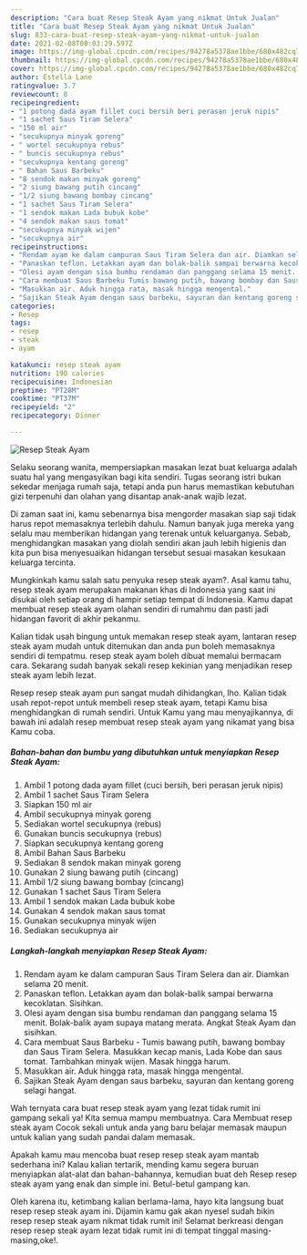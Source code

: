 ```yaml
---
description: "Cara buat Resep Steak Ayam yang nikmat Untuk Jualan"
title: "Cara buat Resep Steak Ayam yang nikmat Untuk Jualan"
slug: 833-cara-buat-resep-steak-ayam-yang-nikmat-untuk-jualan
date: 2021-02-08T08:03:29.597Z
image: https://img-global.cpcdn.com/recipes/94278a5378ae1bbe/680x482cq70/resep-steak-ayam-foto-resep-utama.jpg
thumbnail: https://img-global.cpcdn.com/recipes/94278a5378ae1bbe/680x482cq70/resep-steak-ayam-foto-resep-utama.jpg
cover: https://img-global.cpcdn.com/recipes/94278a5378ae1bbe/680x482cq70/resep-steak-ayam-foto-resep-utama.jpg
author: Estella Lane
ratingvalue: 3.7
reviewcount: 8
recipeingredient:
- "1 potong dada ayam fillet cuci bersih beri perasan jeruk nipis"
- "1 sachet Saus Tiram Selera"
- "150 ml air"
- "secukupnya minyak goreng"
- " wortel secukupnya rebus"
- " buncis secukupnya rebus"
- "secukupnya kentang goreng"
- " Bahan Saus Barbeku"
- "8 sendok makan minyak goreng"
- "2 siung bawang putih cincang"
- "1/2 siung bawang bombay cincang"
- "1 sachet Saus Tiram Selera"
- "1 sendok makan Lada bubuk kobe"
- "4 sendok makan saus tomat"
- "secukupnya minyak wijen"
- "secukupnya air"
recipeinstructions:
- "Rendam ayam ke dalam campuran Saus Tiram Selera dan air. Diamkan selama 20 menit."
- "Panaskan teflon. Letakkan ayam dan bolak-balik sampai berwarna kecoklatan. Sisihkan."
- "Olesi ayam dengan sisa bumbu rendaman dan panggang selama 15 menit. Bolak-balik ayam supaya matang merata. Angkat Steak Ayam dan sisihkan."
- "Cara membuat Saus Barbeku Tumis bawang putih, bawang bombay dan Saus Tiram Selera. Masukkan kecap manis, Lada Kobe dan saus tomat. Tambahkan minyak wijen. Masak hingga harum."
- "Masukkan air. Aduk hingga rata, masak hingga mengental."
- "Sajikan Steak Ayam dengan saus barbeku, sayuran dan kentang goreng selagi hangat."
categories:
- Resep
tags:
- resep
- steak
- ayam

katakunci: resep steak ayam 
nutrition: 190 calories
recipecuisine: Indonesian
preptime: "PT28M"
cooktime: "PT37M"
recipeyield: "2"
recipecategory: Dinner

---
```



![Resep Steak Ayam](https://img-global.cpcdn.com/recipes/94278a5378ae1bbe/680x482cq70/resep-steak-ayam-foto-resep-utama.jpg)

Selaku seorang wanita, mempersiapkan masakan lezat buat keluarga adalah suatu hal yang mengasyikan bagi kita sendiri. Tugas seorang istri bukan sekedar menjaga rumah saja, tetapi anda pun harus memastikan kebutuhan gizi terpenuhi dan olahan yang disantap anak-anak wajib lezat.

Di zaman  saat ini, kamu sebenarnya bisa mengorder masakan siap saji tidak harus repot memasaknya terlebih dahulu. Namun banyak juga mereka yang selalu mau memberikan hidangan yang terenak untuk keluarganya. Sebab, menghidangkan masakan yang diolah sendiri akan jauh lebih higienis dan kita pun bisa menyesuaikan hidangan tersebut sesuai masakan kesukaan keluarga tercinta. 



Mungkinkah kamu salah satu penyuka resep steak ayam?. Asal kamu tahu, resep steak ayam merupakan makanan khas di Indonesia yang saat ini disukai oleh setiap orang di hampir setiap tempat di Indonesia. Kamu dapat membuat resep steak ayam olahan sendiri di rumahmu dan pasti jadi hidangan favorit di akhir pekanmu.

Kalian tidak usah bingung untuk memakan resep steak ayam, lantaran resep steak ayam mudah untuk ditemukan dan anda pun boleh memasaknya sendiri di tempatmu. resep steak ayam boleh dibuat memalui bermacam cara. Sekarang sudah banyak sekali resep kekinian yang menjadikan resep steak ayam lebih lezat.

Resep resep steak ayam pun sangat mudah dihidangkan, lho. Kalian tidak usah repot-repot untuk membeli resep steak ayam, tetapi Kamu bisa menghidangkan di rumah sendiri. Untuk Kamu yang mau menyajikannya, di bawah ini adalah resep membuat resep steak ayam yang nikamat yang bisa Kamu coba.

<!--inarticleads1-->

##### Bahan-bahan dan bumbu yang dibutuhkan untuk menyiapkan Resep Steak Ayam:

1. Ambil 1 potong dada ayam fillet (cuci bersih, beri perasan jeruk nipis)
1. Ambil 1 sachet Saus Tiram Selera
1. Siapkan 150 ml air
1. Ambil secukupnya minyak goreng
1. Sediakan  wortel secukupnya (rebus)
1. Gunakan  buncis secukupnya (rebus)
1. Siapkan secukupnya kentang goreng
1. Ambil  Bahan Saus Barbeku
1. Sediakan 8 sendok makan minyak goreng
1. Gunakan 2 siung bawang putih (cincang)
1. Ambil 1/2 siung bawang bombay (cincang)
1. Gunakan 1 sachet Saus Tiram Selera
1. Ambil 1 sendok makan Lada bubuk kobe
1. Gunakan 4 sendok makan saus tomat
1. Gunakan secukupnya minyak wijen
1. Sediakan secukupnya air




<!--inarticleads2-->

##### Langkah-langkah menyiapkan Resep Steak Ayam:

1. Rendam ayam ke dalam campuran Saus Tiram Selera dan air. Diamkan selama 20 menit.
1. Panaskan teflon. Letakkan ayam dan bolak-balik sampai berwarna kecoklatan. Sisihkan.
1. Olesi ayam dengan sisa bumbu rendaman dan panggang selama 15 menit. Bolak-balik ayam supaya matang merata. Angkat Steak Ayam dan sisihkan.
1. Cara membuat Saus Barbeku - Tumis bawang putih, bawang bombay dan Saus Tiram Selera. Masukkan kecap manis, Lada Kobe dan saus tomat. Tambahkan minyak wijen. Masak hingga harum.
1. Masukkan air. Aduk hingga rata, masak hingga mengental.
1. Sajikan Steak Ayam dengan saus barbeku, sayuran dan kentang goreng selagi hangat.




Wah ternyata cara buat resep steak ayam yang lezat tidak rumit ini gampang sekali ya! Kita semua mampu membuatnya. Cara Membuat resep steak ayam Cocok sekali untuk anda yang baru belajar memasak maupun untuk kalian yang sudah pandai dalam memasak.

Apakah kamu mau mencoba buat resep resep steak ayam mantab sederhana ini? Kalau kalian tertarik, mending kamu segera buruan menyiapkan alat-alat dan bahan-bahannya, kemudian buat deh Resep resep steak ayam yang enak dan simple ini. Betul-betul gampang kan. 

Oleh karena itu, ketimbang kalian berlama-lama, hayo kita langsung buat resep resep steak ayam ini. Dijamin kamu gak akan nyesel sudah bikin resep resep steak ayam nikmat tidak rumit ini! Selamat berkreasi dengan resep resep steak ayam lezat tidak rumit ini di tempat tinggal masing-masing,oke!.

